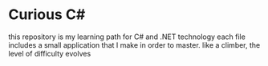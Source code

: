 # Curious C#

this repository is my learning path for C# and .NET technology
each file includes a small application that I make in order to master.
like a climber, the level of difficulty evolves